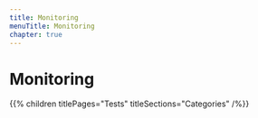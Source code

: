 ```yaml
---
title: Monitoring
menuTitle: Monitoring
chapter: true
---
```


# Monitoring

{{% children titlePages="Tests" titleSections="Categories" /%}}
